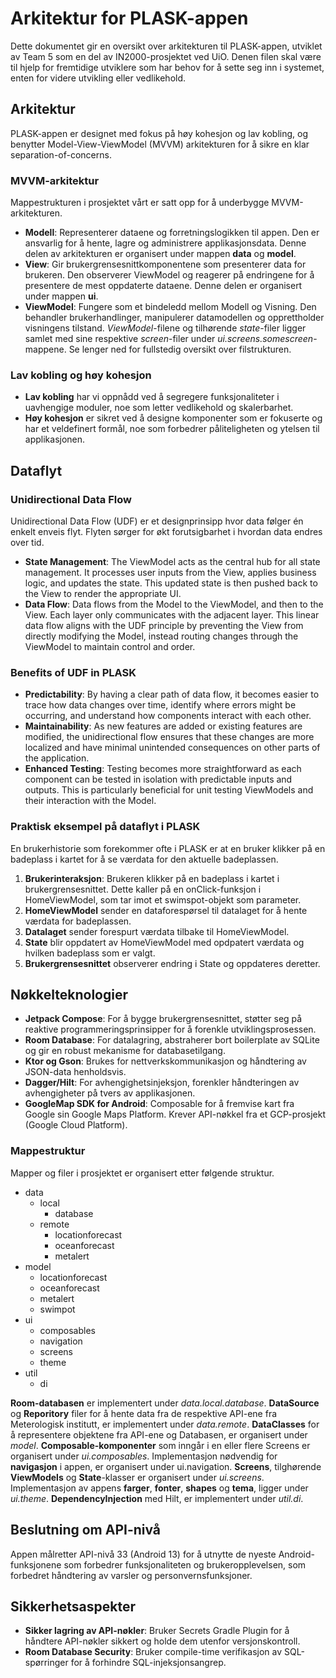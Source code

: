 
# Arkitektur for PLASK-appen
Dette dokumentet gir en oversikt over arkitekturen til PLASK-appen, utviklet av Team 5 som en del av IN2000-prosjektet ved UiO. Denen filen skal være til hjelp for fremtidige utviklere som har behov for å sette seg inn i systemet, enten for videre utvikling eller vedlikehold.

## Arkitektur
PLASK-appen er designet med fokus på høy kohesjon og lav kobling, og benytter Model-View-ViewModel (MVVM) arkitekturen for å sikre en klar separation-of-concerns.

### MVVM-arkitektur
Mappestrukturen i prosjektet vårt er satt opp for å underbygge MVVM-arkitekturen. 

- **Modell**: Representerer dataene og forretningslogikken til appen. Den er ansvarlig for å hente, lagre og administrere applikasjonsdata. Denne delen av arkitekturen er organisert under mappen **data** og **model**. 
- **View**: Gir brukergrensesnittkomponentene som presenterer data for brukeren. Den observerer ViewModel og reagerer på endringene for å presentere de mest oppdaterte dataene. Denne delen er organisert under mappen **ui**.
- **ViewModel**: Fungere som et bindeledd mellom Modell og Visning. Den behandler brukerhandlinger, manipulerer datamodellen og opprettholder visningens tilstand. *ViewModel*-filene og tilhørende *state*-filer ligger samlet med sine respektive *screen*-filer under *ui.screens.somescreen*-mappene. Se lenger ned for fullstedig oversikt over filstrukturen.

### Lav kobling og høy kohesjon
- **Lav kobling** har vi oppnådd ved å segregere funksjonaliteter i uavhengige moduler, noe som letter vedlikehold og skalerbarhet.
- **Høy kohesjon** er sikret ved å designe komponenter som er fokuserte og har et veldefinert formål, noe som forbedrer påliteligheten og ytelsen til applikasjonen.

## Dataflyt

### Unidirectional Data Flow

Unidirectional Data Flow (UDF) er et designprinsipp hvor data følger én enkelt enveis flyt. Flyten sørger for økt forutsigbarhet i hvordan data endres over tid.


- **State Management**: The ViewModel acts as the central hub for all state management. It processes user inputs from the View, applies business logic, and updates the state. This updated state is then pushed back to the View to render the appropriate UI.
- **Data Flow**: Data flows from the Model to the ViewModel, and then to the View. Each layer only communicates with the adjacent layer. This linear data flow aligns with the UDF principle by preventing the View from directly modifying the Model, instead routing changes through the ViewModel to maintain control and order.

### Benefits of UDF in PLASK
- **Predictability**: By having a clear path of data flow, it becomes easier to trace how data changes over time, identify where errors might be occurring, and understand how components interact with each other.
- **Maintainability**: As new features are added or existing features are modified, the unidirectional flow ensures that these changes are more localized and have minimal unintended consequences on other parts of the application.
- **Enhanced Testing**: Testing becomes more straightforward as each component can be tested in isolation with predictable inputs and outputs. This is particularly beneficial for unit testing ViewModels and their interaction with the Model.

### Praktisk eksempel på dataflyt i PLASK
En brukerhistorie som forekommer ofte i PLASK er at en bruker klikker på en badeplass i kartet for å se værdata for den aktuelle badeplassen.
1. **Brukerinteraksjon**: Brukeren klikker på en badeplass i kartet i brukergrensesnittet. Dette kaller på en onClick-funksjon i HomeViewModel, som tar imot et swimspot-objekt som parameter.
2. **HomeViewModel** sender en dataforespørsel til datalaget for å hente værdata for badeplassen.
3. **Datalaget** sender forespurt værdata tilbake til HomeViewModel.
4. **State** blir oppdatert av HomeViewModel med opdpatert værdata og hvilken badeplass som er valgt.
5. **Brukergrensesnittet** observerer endring i State og oppdateres deretter.

## Nøkkelteknologier
- **Jetpack Compose**: For å bygge brukergrensesnittet, støtter seg på reaktive programmeringsprinsipper for å forenkle utviklingsprosessen.
- **Room Database**: For datalagring, abstraherer bort boilerplate av SQLite og gir en robust mekanisme for databasetilgang.
- **Ktor og Gson**: Brukes for nettverkskommunikasjon og håndtering av JSON-data henholdsvis.
- **Dagger/Hilt**: For avhengighetsinjeksjon, forenkler håndteringen av avhengigheter på tvers av applikasjonen.
- **GoogleMap SDK for Android**: Composable for å fremvise kart fra Google sin Google Maps Platform. Krever API-nøkkel fra et GCP-prosjekt (Google Cloud Platform).

### Mappestruktur
Mapper og filer i prosjektet er organisert etter følgende struktur. 
- data
	- local
		- database
	- remote
		- locationforecast
		- oceanforecast
		- metalert
- model
	- locationforecast
	- oceanforecast
	- metalert
	- swimpot
- ui
	- composables
	- navigation
	- screens
	- theme
- util
	- di

**Room-databasen** er implementert under *data.local.database*.
**DataSource** og **Reporitory** filer for å hente data fra de respektive API-ene fra Meterologisk institutt, er implementert under *data.remote*.
**DataClasses** for å representere objektene fra API-ene og Databasen, er organisert under *model*.
**Composable-komponenter** som inngår i en eller flere Screens er organisert under *ui.composables*.
Implementasjon nødvendig for **navigasjon** i appen, er organisert under ui.navigation.
**Screens**, tilghørende **ViewModels** og **State**-klasser er organisert under *ui.screens*.
Implementasjon av appens **farger**, **fonter**, **shapes** og **tema**, ligger under *ui.theme*.
**DependencyInjection** med Hilt, er implementert under *util.di*.

## Beslutning om API-nivå
Appen målretter API-nivå 33 (Android 13) for å utnytte de nyeste Android-funksjonene som forbedrer funksjonaliteten og brukeropplevelsen, som forbedret håndtering av varsler og personvernsfunksjoner.

## Sikkerhetsaspekter
- **Sikker lagring av API-nøkler**: Bruker Secrets Gradle Plugin for å håndtere API-nøkler sikkert og holde dem utenfor versjonskontroll.
- **Room Database Security**: Bruker compile-time verifikasjon av SQL-spørringer for å forhindre SQL-injeksjonsangrep.
